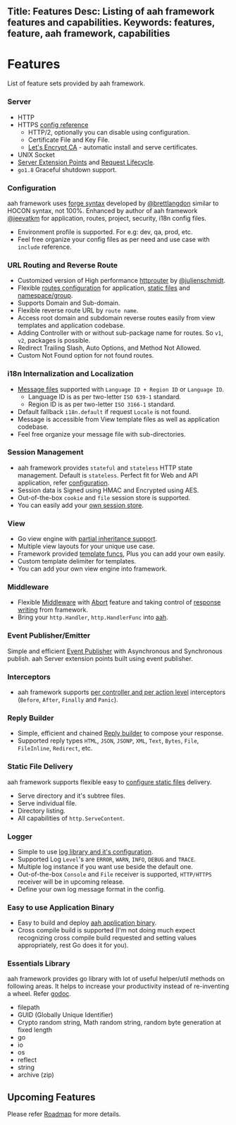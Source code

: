 Title: Features
Desc: Listing of aah framework features and capabilities.
Keywords: features, feature, aah framework, capabilities
---
# Features

List of feature sets provided by aah framework.

### Server
  * HTTP
  * HTTPS [config reference](https://docs.aahframework.org/app-config.html#section-ssl)
      * HTTP/2, optionally you can disable using configuration.
      * Certificate File and Key File.
      * [Let's Encrypt CA](https://docs.aahframework.org/app-config.html#section-lets-encrypt) - automatic install and serve certificates.
  * UNIX Socket
  * [Server Extension Points](https://docs.aahframework.org/server-extension.html) and [Request Lifecycle](https://docs.aahframework.org/request-life-cycle.html).
  * `go1.8` Graceful shutdown support.

### Configuration
aah framework uses [forge syntax](https://docs.aahframework.org/configuration.html) developed by [@brettlangdon](https://github.com/brettlangdon") similar to HOCON syntax, not 100%. Enhanced by author of aah framework [@jeevatkm](https://github.com/jeevatkm) for application, routes, project, security, i18n config files.

  * Environment profile is supported. For e.g: dev, qa, prod, etc.
  * Feel free organize your config files as per need and use case with `include` reference.  

### URL Routing and Reverse Route
  * Customized version of High performance [httprouter](https://github.com/julienschmidt/httprouter) by [@julienschmidt](https://github.com/julienschmidt).
  * Flexible [routes configuration](https://docs.aahframework.org/routes-config.html) for application, [static files](https://docs.aahframework.org/static-files.html) and [namespace/group](https://docs.aahframework.org/routes-config.html#namespace-group-routes).
  * Supports Domain and Sub-domain.
  * Flexible reverse route URL by `route name`.
  * Access root domain and subdomain reverse routes easily from view templates and application codebase.
  * Adding Controller with or without sub-package name for routes. So `v1`, `v2`, packages is possible.
  * Redirect Trailing Slash, Auto Options, and Method Not Allowed.
  * Custom Not Found option for not found routes.

### i18n Internalization and Localization
  * [Message files](https://docs.aahframework.org/i18n.html) supported with `Language ID + Region ID` or `Language ID`.
      * Language ID is as per two-letter `ISO 639-1` standard.
      * Region ID is as per two-letter `ISO 3166-1` standard.
  * Default fallback `i18n.default` if request `Locale` is not found.
  * Message is accessible from View template files as well as application codebase.
  * Feel free organize your message file with sub-directories.

### Session Management
  * aah framework provides `stateful` and `stateless` HTTP state management. Default is `stateless`. Perfect fit for Web and API application, refer [configuration](https://docs.aahframework.org/security-config.html).
  * Session data is Signed using HMAC and Encrypted using AES.
  * Out-of-the-box `cookie` and `file` session store is supported.
  * You can easily add your [own session store](https://docs.aahframework.org/session.html).

### View
  * Go view engine with [partial inheritance support](https://docs.aahframework.org/views.html).
  * Multiple view layouts for your unique use case.
  * Framework provided [template funcs](https://docs.aahframework.org/template-funcs.html), Plus you can add your own easily.
  * Custom template delimiter for templates.
  * You can add your own view engine into framework.

### Middleware
  * Flexible [Middleware](https://docs.aahframework.org/middleware.html) with [Abort](https://docs.aahframework.org/middleware.html#abort-the-middleware-flow) feature and taking control of [response writing](https://docs.aahframework.org/reply.html#done) from framework.
  * Bring your `http.Handler`, `http.HandlerFunc` into [aah](https://docs.aahframework.org/middleware.html#bring-go-lang-native-middleware-into-aah).

### Event Publisher/Emitter
Simple and efficient [Event Publisher](https://docs.aahframework.org/event-publisher.html) with Asynchronous and Synchronous publish. aah Server extension points built using event publisher.

### Interceptors
  * aah framework supports [per controller and per action level](https://docs.aahframework.org/interceptors.html) interceptors (`Before`, `After`, `Finally` and `Panic`).

### Reply Builder
  * Simple, efficient and chained [Reply builder](https://docs.aahframework.org/reply.html) to compose your response.
  * Supported reply types `HTML`, `JSON`, `JSONP`, `XML`, `Text`, `Bytes`, `File`, `FileInline`, `Redirect`, etc.

### Static File Delivery
aah framework supports flexible easy to [configure static files](https://docs.aahframework.org/static-files.html) delivery.

  * Serve directory and it's subtree files.
  * Serve individual file.
  * Directory listing.
  * All capabilities of `http.ServeContent`.

### Logger
  * Simple to use [log library and it's configuration](https://docs.aahframework.org/log-config.html).
  * Supported Log `Level`'s are `ERROR`, `WARN`, `INFO`, `DEBUG` and `TRACE`.
  * Multiple log instance if you want use beside the default one.
  * Out-of-the-box `Console` and `File` receiver is supported, `HTTP/HTTPS` receiver will be in upcoming release.
  * Define your own log message format in the config.

### Easy to use Application Binary
  * Easy to build and deploy [aah application binary](https://docs.aahframework.org/aah-application-binary.html).
  * Cross compile build is supported (I'm not doing much expect recognizing cross compile build requested and setting values appropriately, rest Go does it for you).

### Essentials Library
aah framework provides go library with lot of useful helper/util methods on following areas. It helps to increase your productivity instead of re-inventing a wheel. Refer [godoc](https://godoc.org/aahframework.org/essentials.v0).

  * filepath
  * GUID (Globally Unique Identifier)
  * Crypto random string, Math random string, random byte generation at fixed length
  * go
  * io
  * os
  * reflect
  * string
  * archive (zip)

## Upcoming Features

Please refer [Roadmap](https://github.com/go-aah/aah/projects/3) for more details.
